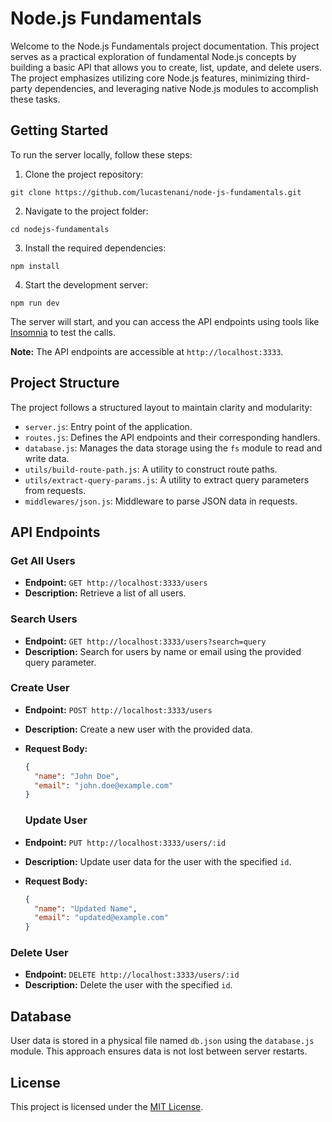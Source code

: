 # Node.js Fundamentals

Welcome to the Node.js Fundamentals project documentation. This project serves as a practical exploration of fundamental Node.js concepts by building a basic API that allows you to create, list, update, and delete users. The project emphasizes utilizing core Node.js features, minimizing third-party dependencies, and leveraging native Node.js modules to accomplish these tasks.

## Getting Started

To run the server locally, follow these steps:

1. Clone the project repository:

```
git clone https://github.com/lucastenani/node-js-fundamentals.git
```

2. Navigate to the project folder:

```
cd nodejs-fundamentals
```

3. Install the required dependencies:

```
npm install
```

4. Start the development server:

```
npm run dev
```

The server will start, and you can access the API endpoints using tools like [Insomnia](https://insomnia.rest/) to test the calls.

**Note:** The API endpoints are accessible at `http://localhost:3333`.

## Project Structure

The project follows a structured layout to maintain clarity and modularity:

- `server.js`: Entry point of the application.
- `routes.js`: Defines the API endpoints and their corresponding handlers.
- `database.js`: Manages the data storage using the `fs` module to read and write data.
- `utils/build-route-path.js`: A utility to construct route paths.
- `utils/extract-query-params.js`: A utility to extract query parameters from requests.
- `middlewares/json.js`: Middleware to parse JSON data in requests.

## API Endpoints

### Get All Users

- **Endpoint:** `GET http://localhost:3333/users`
- **Description:** Retrieve a list of all users.


### Search Users

- **Endpoint:** `GET http://localhost:3333/users?search=query`
- **Description:** Search for users by name or email using the provided query parameter.


### Create User

- **Endpoint:** `POST http://localhost:3333/users`
- **Description:** Create a new user with the provided data.
- **Request Body:**

  ```json
  {
    "name": "John Doe",
    "email": "john.doe@example.com"
  }
  ```

  

  ### Update User

- **Endpoint:** `PUT http://localhost:3333/users/:id`
- **Description:** Update user data for the user with the specified `id`.
- **Request Body:**

  ```json
  {
    "name": "Updated Name",
    "email": "updated@example.com"
  }
  ```



### Delete User

- **Endpoint:** `DELETE http://localhost:3333/users/:id`
- **Description:** Delete the user with the specified `id`.


## Database

User data is stored in a physical file named `db.json` using the `database.js` module. This approach ensures data is not lost between server restarts.


## License

This project is licensed under the [MIT License](LICENSE).

